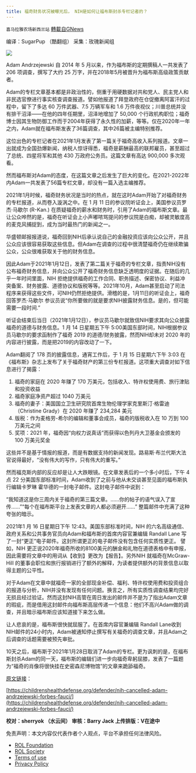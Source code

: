 ```yaml
---
title: 福奇财务状况被曝光后， NIH是如何让福布斯封杀专栏记者的？
---
```

`喜马拉雅农场新西兰站` [轉載自GNews](https://gnews.org/zh-hans/2154219/)

编译：SugarPup （酷翻组）
采集：玫瑰新闻组

![](https://assets.gnews.org/wp-content/uploads/2022/03/image-1364.png)

Adam Andrzejewski 自 2014 年 5 月以来，作为福布斯的定期撰稿人一共发表了 206 项调查，撰写了大约 25 万字，并在2018年5月被晋升为福布斯高级政策贡献者。

Adam的专栏文章基本都是非政治性的，侧重于用硬数据对共和党人、民主党人和非民选官僚进行事实核查调查报道。譬如他报道了拜登政府在仓促撤离阿富汗的过程中，留下了多达 60 万件武器、7.5 万辆军车和 1.6 万件夜视仪；川普总统并没有排干沼泽——在他的四年任期里，沼泽地增加了 50,000 个行政机构职位；福奇博士因其生物防御工作而于2004年获得了永久性的加薪，等等。仅在2020年一年之内，Adam就在福布斯发表了36篇调查，其中26篇被主编特别推荐。

这位出色的专栏记者在2021年1月发表了第一篇关于福奇高收入系列报道。文章一出就成为全国劲爆新闻，纳税人惊讶得悉，福奇是薪酬最高的联邦雇员，甚至超过了总统、四星将军和其他 430 万政府公务员。这篇文章有高达 900,000 多次观看。

然而福布斯对Adam的态度，在这篇文章之后发生了巨大的变化。在2021-2022年内Adam一共发表了56篇专栏文章，却没有一篇入选主编推荐。

2021年1月时候，福奇财务状况是当时的热点，就在这时Adam开始了对福奇财务的专栏报道，从而卷入漩涡之中。在 1 月 11 日的参议院听证会上，美国参议员罗杰·马歇尔 (R-Kan.) 在质疑福奇的薪水和财务时，引用了Adam的福布斯文章。最让公众哗然的是，福奇在听证会上小声嘟哝骂提问的参议院是白痴，却被灵敏度高的麦克风捕捉到，成为当时最热门的新闻之一。

华盛顿邮报报道说，福奇回到NIH后承认说自己的金融投资应该向公众公开，并且公众应该很容易获取这些信息。但Adam在调查的过程中很清楚福奇仍在继续欺骗公众，公众很难获取关于他的财务信息。

因此Adam于2021年1月12日，发表了第二篇关于福奇的专栏文章，指责NIH没有公布福奇财务信息，并向公众公开了福奇财务信息缺乏透明度的证据。在随后的几乎一年时间里面，NIH 拒绝提供福奇的工作合同、职务描述、保密协议、利益冲突备案、财务披露、道德协议和版税等等。2021年10月，Adam甚至启动了司法程序来获得这些文件，可NIH仍然拒绝提供。滑稽的是，1月11日的听证会上，福奇回答罗杰·马歇尔 参议员说“你所要做的就是要求NIH披露财务信息。是的，但可能需要一段时间.”

听证会结束后当日（2021年1月12日），参议员马歇尔就致信NIH要求其向公众披露福奇的道德与财务信息。1 月 14 日星期五下午 5:00美国东部时间，NIH根据参议员马歇尔的要求函制作了福奇 2019 的道德/财务披露，然而NIH却未对 2020 年的内容进行披露，而是把2019的内容改动了一下。

Adam翻阅了 178 页的披露信息，通宵工作后，于 1 月 15 日星期六下午 3:03 在《福布斯》杂志上发布了关于福奇财产的第三份专栏报道。这项重大调查对如下信息进行了揭露：

1. 福奇的家庭在 2020 年赚了 170 万美元，包括收入、特许权使用费、旅行津贴和投资收益
2. 福奇家庭净资产超过 1040 万美元
3. 福奇的妻子：美国国立卫生研究院首席生物伦理学家克里斯汀·格雷迪（Christine Grady）在 2020 年赚了 234,284 美元
4. 版税：作为麦格劳-希尔的编辑和董事会成员，福奇的版税收入在 10 万到 100 万美元之间
5. 奖项：2021 年，福奇因“向权力说真话”而获得以色列丹大卫基金会颁发的 100 万美元奖金


这些并不是基于情报的报道，而是有数据支持的新闻发现。路易斯·布兰代斯大法官说得最好，“没有伟大的写作，只有伟大的重写。”

然而福克斯内部的反应却是让人大跌眼镜。在文章发表后的一个多小时后，下午 4 点 22 分美国东部标准时间，Adam收到了之前与他从未交谈甚至见面的福布斯执行编辑卡罗琳 霍华德的一封电子邮件。这封电子邮件中说到：

“我知道这是你三周内关于福奇的第三篇文章。……你的帖子的语气误入了宣传……”“每个在福布斯平台上发表文章的人都必须避开……” 整篇邮件中充满了这种夸张的暗示。

2021年1 月 16 日星期日下午 12:43。美国东部标准时间，NIH 的六名高级通信、政府关系和公共事务官员向Adam和福布斯的首席内容官兼编辑 Randall Lane 写了一封“更正”电子邮件。这封所谓更正的电子邮件没有包含任何实质性更正。 譬如，NIH 更正说2020年福奇所收的8100美元的酬金和礼物在道德表格中有申报，因此需要将文章中的用词从【收到】更改为【报告】。另外NIH 就福奇在McGraw-Hill 的董事会职位和旅行报销进行了额外的解释，为读者提供额外的背景信息以取得主题的公平性。

对于Adam在文章中就福奇一家的全部现金补偿、福利、特许权使用费和投资组合的报道与分析，NIH并没有发现有任何问题。换言之，所有实质性调查结果均完好无损且经过验证。然而这封NIH高管在周日发出的邮件并不是为了指出Adam文章的瑕疵，而是借用这封邮件向福布斯高层传递一个信息：他们不高兴Adam做的调查，并且暗示福布斯应该知道接下来怎么做。

让人悲哀的是，福布斯很快就屈服了。在首席内容官兼编辑 Randall Lane收到NIH邮件的24小时内，Adam被通知停止撰写有关福奇的调查文章，并且Adam之后调查的话题需要被预先审批。

10天之后，福布斯于2021年1月28日取消了Adam的专栏。更为讽刺的是，在福布斯封杀Adam的同一天，福布斯的编辑们进一步向福奇卑躬屈膝，发表了一篇题为“福奇的肖像将很快挂在史密森尼博物馆”的文章来跪舔福奇。

[原文链接](https://childrenshealthdefense.org/defender/nih-cancelled-adam-andrzejewski-forbes-fauci/)：

[https://childrenshealthdefense.org/defender/nih-cancelled-adam-andrzejewski-forbes-fauci/](https://childrenshealthdefense.org/defender/nih-cancelled-adam-andrzejewski-forbes-fauci/)

**校对：sherryok （水云间）
审核：Barry Jack
上传排版：V在途中**

 

免责声明：本文内容仅代表作者个人观点，平台不承担任何法律风险。

- [ROL Foundation](https://rolfoundation.org/)
- [ROL Society](https://rolsociety.org/)
- [Terms of use](https://gnews.org/terms-of-use-3/)
- [Privacy Policy](https://gnews.org/privacy-policy/)
